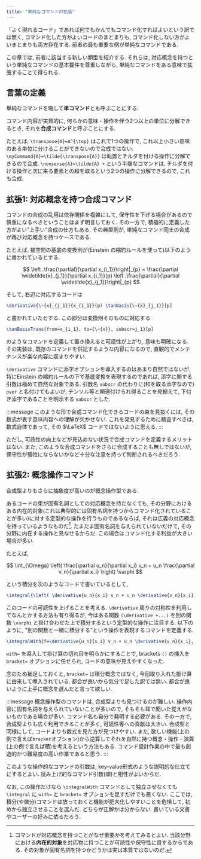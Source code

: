 ```yaml
---
title: "単純なコマンドの拡張"
---
```


「よく現れるコード」であれば何でもかんでもコマンド化すればよいという訳では無く, コマンド化した方がよいコードのまとまりも, コマンド化しない方がよいまとまりも両方存在する. 前者の最も重要な例が単純なコマンドである.

この章では, 前者に該当する新しい類型を紹介する. それらは, 対応概念を持つという単純なコマンドの基本要件を尊重しながら, 単純なコマンドをある意味で拡張することで得られる.

## 言葉の定義

単純なコマンドを略して**単コマンド**とも呼ぶことにする.

コマンド内容が実質的に, 何らかの意味・操作を伴う2つ以上の単位に分解できるとき, それを**合成コマンド**と呼ぶことにする.

たとえば, `\transpose{A}=A^{\top}` はこれで1つの操作で, これ以上小さい意味のある単位に分けることができないので合成ではない. `\myCommand{A}=\tilde{\transpose{A}}` は転置とチルダを付ける操作に分解できるので合成. `\nonsense{A}=\tilde{A} +` という半端なコマンドは, チルダを付ける操作と次に来る要素との和を取るという2つの操作に分解できるので, これも合成.

## 拡張1: 対応概念を持つ合成コマンド

コマンドの合成の乱用は依存関係を複雑にして, 保守性を下げる場合があるので慎重になるべきということはまず明言しておく. その一方で, 積極的に定義した方がよい"上手い"合成の仕方もある. その典型例が, 単純なコマンド同士の合成が再び対応概念を持つケースである.

たとえば, 接空間の基底の変換則が(Einstein の縮約ルールを使って)以下のように書かれているとする.

$$ \left .\frac{\partial}{\partial x_{i_1}}\right|_{p} = \frac{\partial \widetilde{x}_{j_1}}{\partial x_{i_1}}(p) \left .\frac{\partial}{\partial \widetilde{x}_{j_1}}\right|_{p} $$

そして, 右辺に対応するコードは

```tex
\derivative{\~{x}_{j_1}}{x_{i_1}}(p) \tanBasis{\~{x}_{j_1}}[p]
```

と書かれていたとする. この部分は変換則そのものに対応する

```tex
\tanBasisTrans{from=x_{i_1}, to={\~{x}}, subscr=j_1}[p]
```

のようなコマンドを定義して置き換えると可読性が上がり, 意味も明確になる. その実装は, 既存のコマンドを併記するような内容になるので, 直観的でメンテナンスが楽な内容に収まりやすい.

`\derivative` コマンドに添字オプションを導入するのはあまり自然ではないが, 特にEinstein の縮約ルールの下で基底変換を表現するのであれば, 添字に関する引数は極めて自然な対象である. 引数名 `subscr` の代わりに(和を取る添字なので) `over` と名付けてもよいが, テンソル等と関連付けられ得ることを見据えて, 下付き添字であることを明示する `subscr` とした.

:::message
このような形で合成コマンド化できるコードの束を見抜くには, その数式が表す意味内容への理解が欠かせない. これを発見するために精査すべきは, 数式自体であって, その $\LaTeX$ コードではないように思える.
:::

ただし, 可読性の向上などが見込めない状況で合成コマンドを定義するメリットはない. また, このような合成コマンドをさらに合成することも無しではないが, 保守性が犠牲にならないかなど十分な注意を持って判断されるべきだろう.

## 拡張2: 概念操作コマンド

合成型よりもさらに抽象度が高いのが概念操作型である.

あるコードの束が固有名詞としての対応概念を持たなくても, その分野におけるある内在的対象(これは典型的には固有名詞を持つからコマンド化されていることが多い)に対する定型的な操作を行うものであるならば, それは広義の対応概念を持っているようなものだ[^1]. たまたま固有名詞を与えられていないだけで, その分野に内在する操作と見なせるからだ. この場合はコマンド化する利益が大きい場合が多い.

[^1]: コマンドが対応概念を持つことがなぜ重要かを考えてみるとよい. 当該分野における**内在的対象**を対応物に持つことが可読性や保守性に資するからである. その対象が固有名詞を持つかどうかは実は本質ではないのだ.

たとえば,

$$ \int_{\Omega} \left( \frac{\partial u_n}{\partial x_i} v_n + u_n \frac{\partial v_n}{\partial x_i} \right) \varphi $$

という積分を次のようなコードで書いているとして,

```tex
\integral{\left( \derivative{u_n}{x_i} v_n + u_n \derivative{v_n}{x_i} \right) \varphi}[over={\Omega}]
```

このコードの可読性を上げることを考える. `\derivative` 周りの対称性を利用してなんとかする方法も有り得るが, 今はある関数 `(\derivative +...)` を別の関数 `\varphi` と掛け合わせた上で積分するという定型的な操作に注目する. 以下のように, "別の関数と一緒に積分する"という操作を表現するコマンドを定義する.

```tex
\integralWith{f=\derivative{u_n}{x_i} v_n + u_n \derivative{v_n}{x_i}, with=\varphi}[over={\Omega}, bracket=true]
```

`with=` を導入して掛け算の切れ目を明らかにすることで, brackets `()` の挿入を `bracket=` オプションに任せられ, コードの意味が見えやすくなった.

念のため補足しておくと, `bracket=` は積分概念ではなく, 今回取り入れた掛け算に由来して導入されている. 都合が良いから気分で足した訳では無い. 都合が良いように上手に概念を選んだと言って欲しい.

:::message
概念操作型のコマンドは, 合成型よりも見つけるのが難しい. 操作内容に固有名詞を与えられていないことが多いので, そもそも耳で聞いた覚えがないものである場合が多い. コマンド名も自分で発明する必要がある. その一方で, 合成型よりも広く利用できることが多く, 可読性等への貢献は大きい.
合成型と同様にして, コードよりも数式を見た方が見つけやすい. また, 欲しい機能(上の例で言えば`bracket`オプション)から逆算してそれを自然に持つ概念・操作・演算(上の例で言えば積)を考えるという方法もある. コマンド設計作業の中で最も創造的かつ難易度の高い作業であると思う.
:::

このような操作的なコマンドの引数は, key-value形式のような説明的な仕立てにするとよい. 読み上げ的なコマンド引数(順)と相性がよいからだ.

なお, この操作だけなら `\integralWith` コマンドとして独立させなくても `\integral` に `with=` と `bracket=` オプションを足すだけでも悪くない. ここでは, 積分(や微分)コマンドは放っておくと機能が肥大化しやすいことを危惧して, 初めから独立させることを選んだ. どちらが正解かは分からない. 書いている文書やユーザーの好みに依るだろう.
